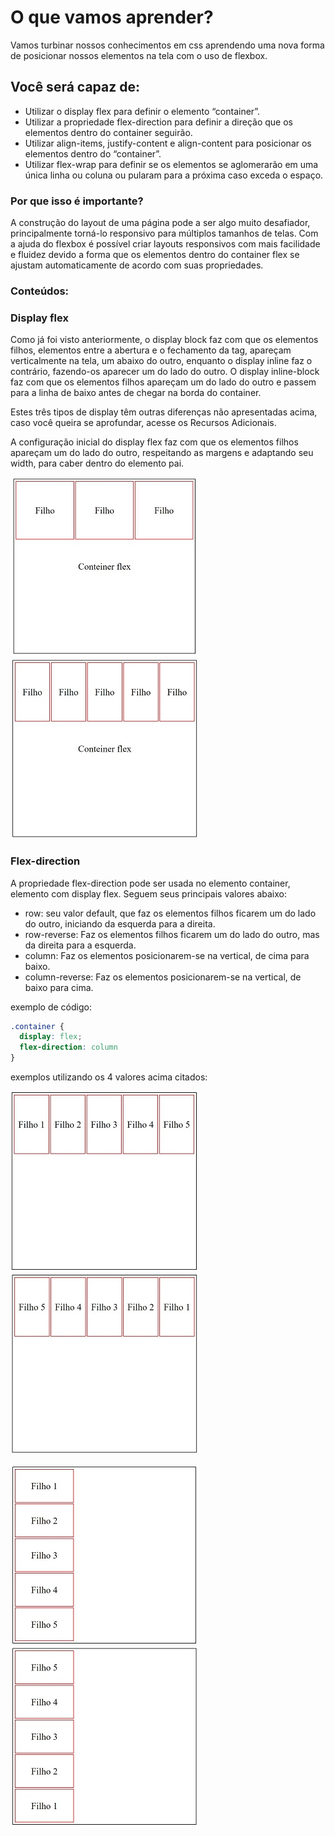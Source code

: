 # O que vamos aprender?

Vamos turbinar nossos conhecimentos em css aprendendo uma nova forma de posicionar nossos elementos na tela com o uso de flexbox.

## Você será capaz de:

*	Utilizar o display flex para definir o elemento “container”.
*	Utilizar a propriedade flex-direction para definir a direção que os elementos dentro do container seguirão.
*	Utilizar align-items, justify-content e align-content para posicionar os elementos dentro do “container”.
*	Utilizar flex-wrap para definir se os elementos se aglomerarão em uma única linha ou coluna ou pularam para a próxima caso exceda o espaço.

### Por que isso é importante?

A construção do layout de uma página pode a ser algo muito desafiador, principalmente torná-lo responsivo para múltiplos tamanhos de telas. Com a ajuda do flexbox é possível criar layouts responsivos com mais facilidade e fluidez devido a forma que os elementos dentro do container flex se ajustam automaticamente de acordo com suas propriedades.

### Conteúdos:

### Display flex

Como já foi visto anteriormente, o display block faz com que os elementos filhos, elementos entre a abertura e o fechamento da tag, apareçam verticalmente na tela, um abaixo do outro, enquanto o display inline faz o contrário, fazendo-os aparecer um do lado do outro. O display inline-block faz com que os elementos filhos apareçam um do lado do outro e passem para a linha de baixo antes de chegar na borda do container.

Estes três tipos de display têm outras diferenças não apresentadas acima, caso você queira se aprofundar, acesse os Recursos Adicionais.

A configuração inicial do display flex faz com que os elementos filhos apareçam um do lado do outro, respeitando as margens e adaptando seu width, para caber dentro do elemento pai.

![flex box exemplo 1](/ex1-flexbox-300.jpg)  ![flex box exemplo 2](/ex2-flexbox-300.jpg)

### Flex-direction

A propriedade flex-direction pode ser usada no elemento container, elemento com display flex. Seguem seus principais valores abaixo:

* row: seu valor default, que faz os elementos filhos ficarem um do lado do outro, iniciando da esquerda para a direita.
* row-reverse: Faz os elementos filhos ficarem um do lado do outro, mas da direita para a esquerda.
* column: Faz os elementos posicionarem-se na vertical, de cima para baixo.
* column-reverse: Faz os elementos posicionarem-se na vertical, de baixo para cima.

exemplo de código:
````css
.container {
  display: flex;
  flex-direction: column
}
````

exemplos utilizando os 4 valores acima citados:

![flex box row](/ex3-flexbox-300.jpg)  ![flex box column](/ex4-flexbox-300.jpg)

![flex box row](/ex5-flexbox-300.jpg)  ![flex box column-reverse](/ex6-flexbox-300.jpg)

